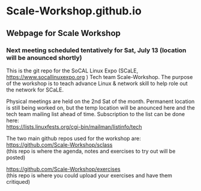 # Scale-Workshop.github.io
## Webpage for Scale Workshop
### Next meeting scheduled tentatively for Sat, July 13 (location will be anounced shortly)

This is the git repo for the SoCAL Linux Expo (SCaLE, https://www.socallinuxexpo.org ) Tech team Scale-Workshop. The purpose of the workshop is to teach advance Linux & network skill to help role out the network for SCaLE.

Physical meetings are held on the 2nd Sat of the month. Permanent location is still being worked on, but the temp location will be anounced here and the tech team mailing list ahead of time. Subscription to the list can be done here: <br> https://lists.linuxfests.org/cgi-bin/mailman/listinfo/tech

The two main github repos used for the workshop are:<br>
https://github.com/Scale-Workshop/sclass <br>
(this repo is where the agenda, notes and exercises to try out will be posted)

https://github.com/Scale-Workshop/exercises <br>
(this repo is where you could upload your exercises and have them critiqued) 
